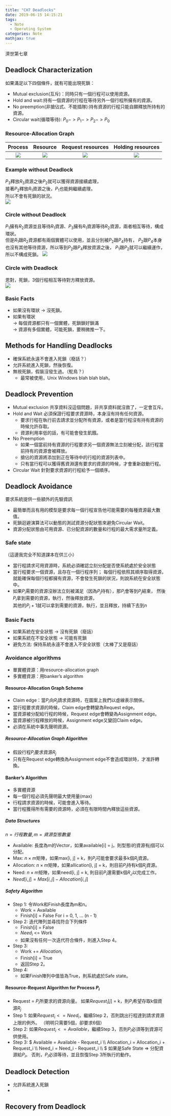 ```yaml
---
title: "CH7 Deadlocks"
date: 2019-06-15 14:15:21
tags:
  - Note
  - Operating System
categories: Note
mathjax: true
---
```


濟世第七章

<!-- More -->

## Deadlock Characterization
如果滿足以下四個條件，就有可能出現死鎖：
- Mutual exclusion(互斥)：同時只有一個行程可以使用資源。
- Hold and wait:持有一個資源的行程在等待另外一個行程所擁有的資源。
- No preemption(非搶佔式、不能插隊):持有資源的行程只能自願釋放所持有的資源。
- Circular wait(循環等待): $P_0 -> P_1 -> P_2 -> P_0$

### Resource-Allocation Graph
|Process|  Resource | Request resources | Holding resources |
|:-----:|:---------:|:-----------------:|:-----------------:|
|![](/images/OS/ch7/process.jpg)|![](/images/OS/ch7/resource.jpg)|![](/images/OS/ch7/request.jpg)|![](/images/OS/ch7/hold.jpg)|

### Example without Deadlock
$P_3$釋放$R_3$資源之後$P_2$就可以獲得資源接續處理，  
接著$P_2$釋放$R_1$資源之後，$P_1$也能夠繼續處理，  
所以不會有死鎖的狀況。  
![](/images/OS/ch7/example-without-deadlock.jpg)  

### Circle without Deadlock
$P_1$擁有$R_2$資源並且等待$R_1$資源、$P_3$擁有$R_1$資源等待$R_2$資源，兩者相互等待，構成環狀。  
但是$R_1$跟$R_2$資源都有兩個實體可以使用，並且分別被$P_2$跟$P_4$持有，
$P_2$跟$P_4$本身也沒有其他等待資源，所以等到$P_2$跟$P_4$釋放資源之後，
$P_1$跟$P_2$就可以繼續運作，所以不構成死鎖。
![](/images/OS/ch7/circle-without-deadlock.jpg)

### Circle with Deadlock
恩對，死鎖，3個行程相互等待對方釋放資源。  
![](/images/OS/ch7/circle-deadlock.jpg)

### Basic Facts
- 如果沒有環狀 -> 沒死鎖。 
- 如果有環狀  
    -> 每個資源都只有一個實體，死鎖鎖好鎖滿  
    -> 資源有多個實體，可能死鎖，要稍微推一下。  

## Methods for Handling Deadlocks
- 確保系統永遠不會進入死鎖（廢話？）
- 允許系統進入死鎖，然後恢復。
- 無視死鎖，假裝沒發生過。（鴕鳥？）
    - 最常被使用，Unix Windows blah blah blah。

## Deadlock Prevention
- Mutual exclusion
    共享資料沒這個問題，非共享資料就沒救了，一定會互斥。
- Hold and Wait
    必須保證行程要求資源時，本身沒有持有任何資源。  
    - 要求行程在執行前去請求並分配所有資源，或者是當行程沒有持有資源的時候允許存取。
    - 資源利用率低的話，有可能會發生飢餓。
- No Preemption
    - 如果一個當前持有資源的行程要求另一個資源無法立刻被分配，該行程當前持有的資源會被釋放。
    - 搶佔的資源將添加到正在等待中的行程的資源列表中。
    - 只有當行程可以獲得舊資淵還有要求的資源的時候，才會重新啟動行程。
- Circular Wait
    針對要求資源的行程給予一個順序。

## Deadlock Avoidance
要求系統提供一些額外的先驗資訊
- 最簡單而且有用的模型是要求每一個行程宣告他可能需要的每種資源最大數值。
- 死鎖迴避演算法可以動態的測試資源分配狀態來避免Circular Wait。
- 資源分配狀態由可用資源、已分配資源的數量和行程的最大需求量所定義。

### Safe state
（這邊我完全不知道課本在供三小）
- 當行程請求可用資源時，系統必須確認立刻分配是否使系統處於安全狀態
- 當行程要求一個資源，且存在一個行程序列；
  每個行程依照其順序取得資源，就能確保每個行程都擁有資源，不會發生死鎖的狀況，則說系統在安全狀態中。
- 如果$P_i$需要的資源沒辦法立刻被滿足（因為$P_j$持有），那$P_i$會等到$P_j$結束，
  然後$P_i$拿到需要的資源，執行，然後釋放資源，  
  其他的$P_i+1$就可以拿到需要的資源，執行，並且釋放，持續下去到$n$

### Basic Facts
- 如果系統在安全狀態 -> 沒有死鎖（廢話）
- 如果系統在不安全狀態 -> 可能有死鎖
- 避免方法: 保持系統永遠不會進入不安全狀態（太棒了又是廢話）

### Avoidance algorithms
- 單實體資源：用resource-allocation graph
- 多實體資源：用banker’s algorithm

#### Resource-Allocation Graph Scheme
- Claim edge：當$P_i$向$R_j$請求資源時，在圖案上我們以虛線表示關係。
- 當行程要求資源的時候，Claim edge會轉變為Request edge。
- 當資源被分配給行程的時候，Request edge會轉變為Assignment edge。
- 當資源被行程釋放的時候，Assignment edge又變回Claim edge。
- 必須在系統中事先聲明資源。

##### Resource-Allocation Graph Algorithm
- 假設行程$P_i$要求資源$R_j$
- 只有在Request edge轉換為Assignment edge不會造成環狀時，才准許轉換。

#### Banker’s Algorithm
- 多實體資源
- 每一個行程必須先聲明最大使用量(max)
- 行程請求資源的時候，可能會進入等待。
- 當行程獲得所有需要的資源時，必須在有限時間內釋放這些資源。

##### Data Structures
$n = 行程數量, m = 資源型態數量$
- Available: 長度為m的Vector，如果available[i] = j，則型態i的資源有j個可以分配。
- Max: $n \times m$矩陣，如果max[i, j] = k，則$P_i$可能會要求最多k個$R_j$資源。
- Allocation: $n \times m$矩陣，如果allication[i, j] = k，則目前$P_i$持有k個$R_j$資源。
- Need: $n \times m$矩陣，如果need[i, j] = k, 則目前$P_i$還需要k個$R_J$以完成工作。
- $Need[i, j] = Max[i, j] - Allocation[i, j]$

##### Safety Algorithm
- Step 1: 令Work和Finish長度為m和n。
    - Work = Available
    - Finish[i] = False For i = 0, 1, ... (n - 1)
- Step 2: 迭代陣列並尋找符合下列條件
    - Finish[i] = False
    - $Need_i$ <= Work
    - 如果沒有任何一次迭代符合條件，則進入Step 4。
- Step 3: 
    - Work += $Allocation_i$
    - Finish[i] = True
    - 返回Step 2。
- Step 4:
    - 如果Finish陣列中值皆為True，則系統處於Safe state。

#### Resource-Request Algorithm for Process $P_i$
- Request = $P_i$所要求的資源向量。
  如果$Request_i[j]$ = k，則$P_i$希望存取k個資源$R_j$
- Step 1: 如果$Request_i <= Need_i$，繼續Step 2，否則跳出行程達到請求資源上限的例外。
  （明明只需要5個，卻要求6個）
- Step 2: 如果$Request_i <= Available$，繼續Step 3，否則$P_i$必須等到資源可供使用。
- Step 3: 
  $
    Available = Available - Request_i \\\\
    Allocation_i = Allocation_i + Request_i \\\\
    Need_i = Need_i - Request_i \\\\
  $
  如果是Safe State => 分配資源給$P_i$。
  否則，$P_i$必須等待，並且恢復Step 3所執行的動作。

## Deadlock Detection
- 允許系統進入死鎖
- 

## Recovery from Deadlock
